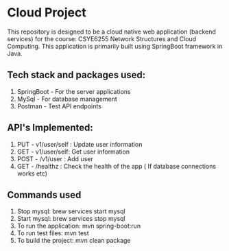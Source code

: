 # Cloud Project

This repository is designed to be a cloud native web application (backend services) for the course: CSYE6255 Network Structures and Cloud Computing. This application is primarily built using SpringBoot framework in Java.

## Tech stack and packages used:

1. SpringBoot - For the server applications
2. MySql - For database  management
3. Postman - Test API endpoints

## API's Implemented:

1. PUT - v1/user/self : Update user information
2. GET - v1/user/self: Get user information
3. POST - /v1/user : Add user
4. GET - /healthz : Check the health of the app ( If database connections works etc)

## Commands used

1. Stop mysql: brew services start mysql
2. Start mysql:  brew services stop mysql
3. To run the application: mvn spring-boot:run
4. To run test files: mvn test
5. To build the project: mvn clean package
